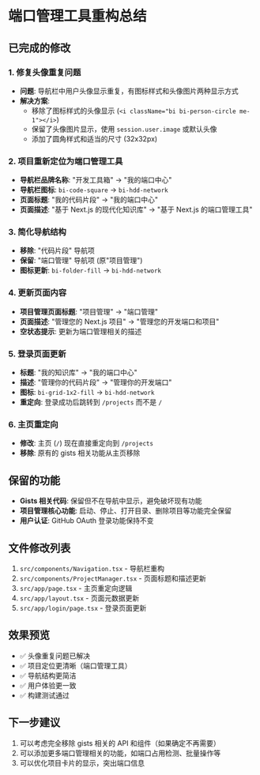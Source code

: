 # 端口管理工具重构总结

## 已完成的修改

### 1. 修复头像重复问题

- **问题**: 导航栏中用户头像显示重复，有图标样式和头像图片两种显示方式
- **解决方案**:
  - 移除了图标样式的头像显示 (`<i className="bi bi-person-circle me-1"></i>`)
  - 保留了头像图片显示，使用 `session.user.image` 或默认头像
  - 添加了圆角样式和适当的尺寸 (32x32px)

### 2. 项目重新定位为端口管理工具

- **导航栏品牌名称**: "开发工具箱" → "我的端口中心"
- **导航栏图标**: `bi-code-square` → `bi-hdd-network`
- **页面标题**: "我的代码片段" → "我的端口中心"
- **页面描述**: "基于 Next.js 的现代化知识库" → "基于 Next.js 的端口管理工具"

### 3. 简化导航结构

- **移除**: "代码片段" 导航项
- **保留**: "端口管理" 导航项 (原"项目管理")
- **图标更新**: `bi-folder-fill` → `bi-hdd-network`

### 4. 更新页面内容

- **项目管理页面标题**: "项目管理" → "端口管理"
- **页面描述**: "管理您的 Next.js 项目" → "管理您的开发端口和项目"
- **空状态提示**: 更新为端口管理相关的描述

### 5. 登录页面更新

- **标题**: "我的知识库" → "我的端口中心"
- **描述**: "管理你的代码片段" → "管理你的开发端口"
- **图标**: `bi-grid-1x2-fill` → `bi-hdd-network`
- **重定向**: 登录成功后跳转到 `/projects` 而不是 `/`

### 6. 主页重定向

- **修改**: 主页 (`/`) 现在直接重定向到 `/projects`
- **移除**: 原有的 gists 相关功能从主页移除

## 保留的功能

- **Gists 相关代码**: 保留但不在导航中显示，避免破坏现有功能
- **项目管理核心功能**: 启动、停止、打开目录、删除项目等功能完全保留
- **用户认证**: GitHub OAuth 登录功能保持不变

## 文件修改列表

1. `src/components/Navigation.tsx` - 导航栏重构
2. `src/components/ProjectManager.tsx` - 页面标题和描述更新
3. `src/app/page.tsx` - 主页重定向逻辑
4. `src/app/layout.tsx` - 页面元数据更新
5. `src/app/login/page.tsx` - 登录页面更新

## 效果预览

- ✅ 头像重复问题已解决
- ✅ 项目定位更清晰（端口管理工具）
- ✅ 导航结构更简洁
- ✅ 用户体验更一致
- ✅ 构建测试通过

## 下一步建议

1. 可以考虑完全移除 gists 相关的 API 和组件（如果确定不再需要）
2. 可以添加更多端口管理相关的功能，如端口占用检测、批量操作等
3. 可以优化项目卡片的显示，突出端口信息
